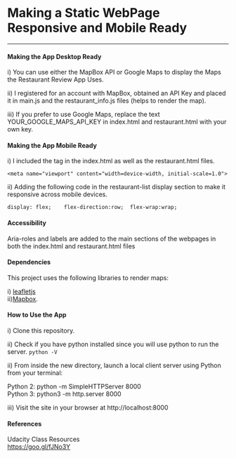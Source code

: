 # Making a Static WebPage Responsive and Mobile Ready
---

#### Making the App Desktop Ready 

i) You can use either the MapBox API or Google Maps to display the Maps the Restaurant Review App Uses.  

ii) I registered for an account with MapBox, obtained an API Key and placed it in main.js and the restaurant_info.js files (helps to render the map).  

iii) If you prefer to use Google Maps, replace the text  YOUR_GOOGLE_MAPS_API_KEY in index.html and restaurant.html with your own key.  


#### Making the App Mobile Ready
i) I included the <meta> tag in the index.html as well as the restaurant.html files.

`<meta name="viewport" content="width=device-width, initial-scale=1.0">`  

ii)  Adding the following code in the restaurant-list display section to make it responsive across mobile devices.

` display: flex;   
  flex-direction:row; 
  flex-wrap:wrap;  
`  
#### Accessibility
Aria-roles and labels are added to the main sections of the webpages in both the index.html and restaurant.html files

#### Dependencies 
This project uses the following libraries to render maps:   
   
i) [leafletjs](https://leafletjs.com/)  
ii)[Mapbox](https://www.mapbox.com/).  

#### How to Use the App

i) Clone this repository.  

ii) Check if you have python installed since you will use python to run the server. 
        `python -V`  

ii) From inside the new directory, launch a local client server using Python from your terminal: 
     
Python 2: python -m SimpleHTTPServer 8000   
Python 3: python3 -m http.server 8000  

iii) Visit the site in your browser at http://localhost:8000



#### References
Udacity Class Resources  
https://goo.gl/fJNo3Y


